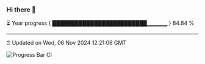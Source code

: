 ### Hi there 👋

⏳ Year progress { █████████████████████████▁▁▁▁▁ } 84.84 %

---

⏰ Updated on Wed, 06 Nov 2024 12:21:06 GMT

![Progress Bar CI](https://github.com/code-lakshay/GitHub-Actions-Demo/workflows/Progress%20Bar%20CI/badge.svg)
